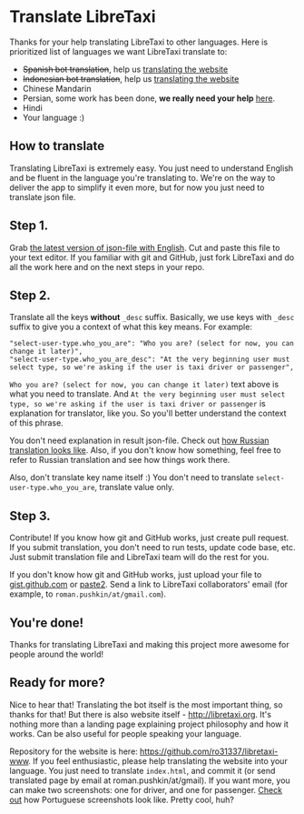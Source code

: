 # Translate LibreTaxi

Thanks for your help translating LibreTaxi to other languages. Here is prioritized list of languages we want LibreTaxi translate to:

* ~~Spanish bot translation~~, help us [translating the website](https://github.com/ro31337/libretaxi-www/issues/2)
* ~~Indonesian bot translation~~, help us [translating the website](https://github.com/ro31337/libretaxi-www/issues/3)
* Chinese Mandarin
* Persian, some work has been done, **we really need your help** [here](https://github.com/ro31337/libretaxi/issues/424).
* Hindi
* Your language :)

## How to translate

Translating LibreTaxi is extremely easy. You just need to understand English and be fluent in the language you're translating to. We're on the way to deliver the app to simplify it even more, but for now you just need to translate json file.

## Step 1.

Grab [the latest version of json-file with English](../locales/en.json). Cut and paste this file to your text editor. If you familiar with git and GitHub, just fork LibreTaxi and do all the work here and on the next steps in your repo.

## Step 2.

Translate all the keys **without** `_desc` suffix. Basically, we use keys with `_desc` suffix to give you a context of what this key means. For example:

```
"select-user-type.who_you_are": "Who you are? (select for now, you can change it later)",
"select-user-type.who_you_are_desc": "At the very beginning user must select type, so we're asking if the user is taxi driver or passenger",
```

`Who you are? (select for now, you can change it later)` text above is what you need to translate. And `At the very beginning user must select type, so we're asking if the user is taxi driver or passenger` is explanation for translator, like you. So you'll better understand the context of this phrase.

You don't need explanation in result json-file. Check out [how Russian translation looks like](../locales/ru.json). Also, if you don't know how something, feel free to refer to Russian translation and see how things work there.

Also, don't translate key name itself :) You don't need to translate `select-user-type.who_you_are`, translate value only.

## Step 3.

Contribute! If you know how git and GitHub works, just create pull request. If you submit translation, you don't need to run tests, update code base, etc. Just submit translation file and LibreTaxi team will do the rest for you.

If you don't know how git and GitHub works, just upload your file to [gist.github.com](http://gist.github.com) or [paste2](https://paste2.org/). Send a link to LibreTaxi collaborators' email (for example, to `roman.pushkin/at/gmail.com`).

## You're done!

Thanks for translating LibreTaxi and making this project more awesome for people around the world!

## Ready for more?

Nice to hear that! Translating the bot itself is the most important thing, so thanks for that! But there is also website itself - http://libretaxi.org. It's nothing more than a landing page explaining project philosophy and how it works. Can be also useful for people speaking your language. 

Repository for the website is here: https://github.com/ro31337/libretaxi-www. If you feel enthusiastic, please help translating the website into your language. You just need to translate `index.html`, and commit it (or send translated page by email at roman.pushkin/at/gmail). If you want more, you can make two screenshots: one for driver, and one for passenger. [Check out](http://libretaxi.org/index-pt.html) how Portuguese screenshots look like. Pretty cool, huh?
